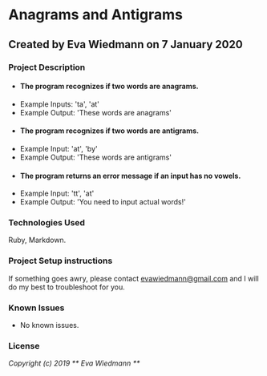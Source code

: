 # Anagrams and Antigrams

## Created by Eva Wiedmann on 7 January 2020

### Project Description

* #### The program recognizes if two words are anagrams.
- Example Inputs: 'ta', 'at'
- Example Output: 'These words are anagrams'

* #### The program recognizes if two words are antigrams.
- Example Input: 'at', 'by'
- Example Output: 'These words are antigrams'

* #### The program returns an error message if an input has no vowels.
- Example Input: 'tt', 'at'
- Example Output: 'You need to input actual words!'

### Technologies Used
Ruby, Markdown.

### Project Setup instructions

If something goes awry, please contact evawiedmann@gmail.com and I will do my best to troubleshoot for you.

### Known Issues
* No known issues.

### License

_Copyright (c) 2019 ** Eva Wiedmann **_
